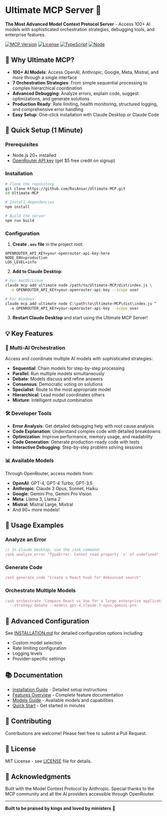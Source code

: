 # Ultimate MCP Server 🚀

**The Most Advanced Model Context Protocol Server** - Access 100+ AI models with sophisticated orchestration strategies, debugging tools, and enterprise features.

[![MCP Version](https://img.shields.io/badge/MCP-2025--06--18-blue)](https://modelcontextprotocol.io)
[![License](https://img.shields.io/badge/License-MIT-green.svg)](LICENSE)
[![TypeScript](https://img.shields.io/badge/TypeScript-5.7-blue)](https://www.typescriptlang.org/)
[![Node](https://img.shields.io/badge/Node-20+-green)](https://nodejs.org)

## 🌟 Why Ultimate MCP?

- **100+ AI Models**: Access OpenAI, Anthropic, Google, Meta, Mistral, and more through a single interface
- **7 Orchestration Strategies**: From simple sequential processing to complex hierarchical coordination
- **Advanced Debugging**: Analyze errors, explain code, suggest optimizations, and generate solutions
- **Production Ready**: Rate limiting, health monitoring, structured logging, and comprehensive error handling
- **Easy Setup**: One-click installation with Claude Desktop or Claude Code

## 🚀 Quick Setup (1 Minute)

### Prerequisites
- Node.js 20+ installed
- [OpenRouter API key](https://openrouter.ai/keys) (get $5 free credit on signup)

### Installation

```bash
# Clone the repository
git clone https://github.com/RaiAnsar/Ultimate-MCP.git
cd Ultimate-MCP

# Install dependencies
npm install

# Build the server
npm run build
```

### Configuration

1. **Create `.env` file** in the project root:
```env
OPENROUTER_API_KEY=your-openrouter-api-key-here
NODE_ENV=production
LOG_LEVEL=info
```

2. **Add to Claude Desktop**:
```bash
# For macOS/Linux
claude mcp add ultimate node /path/to/Ultimate-MCP/dist/index.js \
  -e OPENROUTER_API_KEY=your-openrouter-api-key --scope user

# For Windows
claude mcp add ultimate node C:\path\to\Ultimate-MCP\dist\index.js ^
  -e OPENROUTER_API_KEY=your-openrouter-api-key --scope user
```

3. **Restart Claude Desktop** and start using the Ultimate MCP Server!

## 💡 Key Features

### 🤖 Multi-AI Orchestration
Access and coordinate multiple AI models with sophisticated strategies:

- **Sequential**: Chain models for step-by-step processing
- **Parallel**: Run multiple models simultaneously
- **Debate**: Models discuss and refine answers
- **Consensus**: Democratic voting on solutions
- **Specialist**: Route to the most appropriate model
- **Hierarchical**: Lead model coordinates others
- **Mixture**: Intelligent output combination

### 🛠️ Developer Tools
- **Error Analysis**: Get detailed debugging help with root cause analysis
- **Code Explanation**: Understand complex code with detailed breakdowns
- **Optimization**: Improve performance, memory usage, and readability
- **Code Generation**: Generate production-ready code with tests
- **Interactive Debugging**: Step-by-step problem solving sessions

### 📊 Available Models
Through OpenRouter, access models from:
- **OpenAI**: GPT-4, GPT-4 Turbo, GPT-3.5
- **Anthropic**: Claude 3 Opus, Sonnet, Haiku
- **Google**: Gemini Pro, Gemini Pro Vision
- **Meta**: Llama 3, Llama 2
- **Mistral**: Mistral Large, Mixtral
- And 90+ more models!

## 📖 Usage Examples

### Analyze an Error
```typescript
// In Claude Desktop, use the /ask command:
/ask analyze_error "TypeError: Cannot read property 'x' of undefined"
```

### Generate Code
```typescript
/ask generate_code "Create a React hook for debounced search"
```

### Orchestrate Multiple Models
```typescript
/ask orchestrate "Compare React vs Vue for a large enterprise application" 
  --strategy debate --models gpt-4,claude-3-opus,gemini-pro
```

## 🔧 Advanced Configuration

See [INSTALLATION.md](INSTALLATION.md) for detailed configuration options including:
- Custom model selection
- Rate limiting configuration
- Logging levels
- Provider-specific settings

## 📚 Documentation

- [Installation Guide](INSTALLATION.md) - Detailed setup instructions
- [Features Overview](FEATURES.md) - Complete feature documentation
- [Models Guide](MODELS_GUIDE.md) - Available models and capabilities
- [Quick Start](QUICK_START.md) - Get started in minutes

## 🤝 Contributing

Contributions are welcome! Please feel free to submit a Pull Request.

## 📝 License

MIT License - see [LICENSE](LICENSE) file for details.

## 🙏 Acknowledgments

Built with the Model Context Protocol by Anthropic. Special thanks to the MCP community and all the AI providers accessible through OpenRouter.

---

**Built to be praised by kings and loved by ministers** 👑